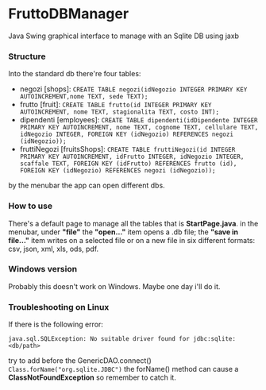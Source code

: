# FruttoDBManager
Java Swing graphical interface to manage with an Sqlite DB using jaxb

### Structure
Into the standard db there're four tables:
- negozi [shops]: ``CREATE TABLE negozi(idNegozio INTEGER PRIMARY KEY AUTOINCREMENT,nome TEXT, sede TEXT);``
- frutto [fruit]: ``CREATE TABLE frutto(id INTEGER PRIMARY KEY AUTOINCREMENT, nome TEXT, stagionalita TEXT, costo INT);``
- dipendenti [employees]:  ``CREATE TABLE dipendenti(idDipendente INTEGER PRIMARY KEY AUTOINCREMENT, nome TEXT, cognome TEXT, cellulare TEXT, idNegozio INTEGER, FOREIGN KEY (idNegozio) REFERENCES negozi (idNegozio));``
- fruttiNegozi [fruitsShops]: ``CREATE TABLE fruttiNegozi(id INTEGER PRIMARY KEY AUTOINCREMENT, idFrutto INTEGER, idNegozio INTEGER, scaffale TEXT, FOREIGN KEY (idFrutto) REFERENCES frutto (id), FOREIGN KEY (idNegozio) REFERENCES negozi (idNegozio));``

by the menubar the app can open different dbs.

### How to use
There's a default page to manage all the tables that is **StartPage.java**.
in the menubar, under **"file"** the **"open..."** item opens a .db file; the **"save in file..."** item writes 
on a selected file or on a new file in six different formats: csv, json, xml, xls, ods, pdf.

### Windows version
Probably this doesn't work on Windows. Maybe one day i'll do it.

### Troubleshooting on Linux
If there is the following error:

``java.sql.SQLException: No suitable driver found for jdbc:sqlite:<db/path>``

try to add before the GenericDAO.connect() ``Class.forName("org.sqlite.JDBC")`` 
the forName() method can cause a **ClassNotFoundException** so remember to catch it.
